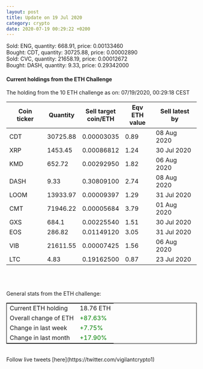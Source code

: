 ```yaml
---
layout: post
title: Update on 19 Jul 2020
category: crypto
date: 2020-07-19 00:29:22 +0200
---
```

<!-- Global site tag (gtag.js) - Google Analytics -->
<script async src="https://www.googletagmanager.com/gtag/js?id=UA-103831149-5"></script>
<script>
  window.dataLayer = window.dataLayer || [];
  function gtag(){dataLayer.push(arguments);}
  gtag('js', new Date());

  gtag('config', 'UA-103831149-5');
</script>
Sold: ENG, quantity:       668.91, price:   0.00133460<br>Bought: CDT, quantity:     30725.88, price:   0.00002890<br>Sold: CVC, quantity:     21658.19, price:   0.00012672<br>Bought: DASH, quantity:         9.33, price:   0.29342000<br>

#### Current holdings from the ETH Challenge

The holding from the 10 ETH challenge as on: 07/19/2020, 00:29:18 CEST

|Coin ticker|Quantity|Sell target<br>coin/ETH|Eqv ETH<br>value|Sell latest by|
|-----------|--------|-----------|-----------|--------------|
CDT|30725.88|  0.00003035|0.89|08 Aug 2020|
XRP|1453.45|  0.00086812|1.24|30 Jul 2020|
KMD|652.72|  0.00292950|1.82|06 Aug 2020|
DASH|9.33|  0.30809100|2.74|08 Aug 2020|
LOOM|13933.97|  0.00009397|1.29|31 Jul 2020|
CMT|71946.22|  0.00005684|3.79|01 Aug 2020|
GXS|684.1|  0.00225540|1.51|30 Jul 2020|
EOS|286.82|  0.01149120|3.05|31 Jul 2020|
VIB|21611.55|  0.00007425|1.56|06 Aug 2020|
LTC|4.83|  0.19162500|0.87|23 Jul 2020|

<br>
<br>
<br>
General stats from the ETH challenge:

<table style="border:1px solid black;margin-left:auto;margin-right:auto;">
	<tbody>
	<tr>
		<td>Current ETH holding</td>
		<td>     18.76 ETH</td>
	</tr>
	<tr>
		<td>Overall change of ETH</td>
		<td><font color="green">+87.63%</font></td>
	</tr>
	<tr>
		<td>Change in last week</td>
		<td><font color="green">+7.75%</font></td>
	</tr>
	<tr>
		<td>Change in last month</td>
		<td><font color="green">+17.90%</font></td>
	</tr>
	</tbody>
</table>

<br>
Follow live tweets [here](https://twitter.com/vigilantcrypto1)
<br>
<br>